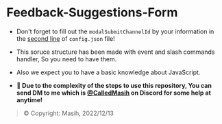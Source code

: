 # Feedback-Suggestions-Form
- Don't forget to fill out the `modalSubmitChannelId` by your information in the [second line](https://github.com/Masihdeveloper/Feedback-Suggestion-Forms/blob/main/config.json#L2) of `config.json` file!
- This soruce structure has been made with event and slash commands handler, So you need to have them.
- Also we expect you to have a basic knowledge about JavaScript.

- **📩 Due to the complexity of the steps to use this repository, You can send DM to me which is [@CalledMasih](https://discord.com/users/901765485341859911) on Discord for some help at anytime!**

> © Copyright: Masih, 2022/12/13
